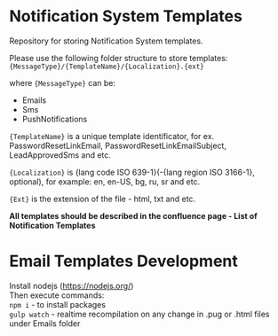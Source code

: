 # Notification System Templates
Repository for storing Notification System templates.

Please use the following folder structure to store templates:
`{MessageType}/{TemplateName}/{Localization}.{ext}`

where `{MessageType}` can be:

+ Emails
+ Sms
+ PushNotifications

`{TemplateName}` is a unique template identificator, for ex. PasswordResetLinkEmail, PasswordResetLinkEmailSubject, LeadApprovedSms and etc.

`{Localization}` is {lang code ISO 639-1}(-{lang region ISO 3166-1}, optional), for example: en, en-US, bg, ru, sr and etc.

`{Ext}` is the extension of the file - html, txt and etc.


**All templates should be described in the confluence page - List of Notification Templates**

# Email Templates Development
Install nodejs (https://nodejs.org/)  
Then execute commands:  
`npm i` - to install packages  
`gulp watch` - realtime recompilation on any change in .pug or .html files under Emails folder  
